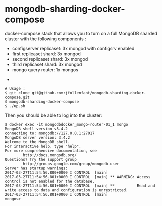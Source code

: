 # mongodb-sharding-docker-compose

docker-compose stack that allows you to turn on a full MongoDB sharded cluster with the following components :

 * configserver replicaset: 3x mongod with configsrv enabled 
 * first replicaset shard: 3x mongod 
 * second replicaset shard: 3x mongod
 * third replicaset shard: 3x mongod
 * mongo query router: 1x mongos
-

    # Usage :
    $ git clone git@github.com:jfollenfant/mongodb-sharding-docker-compose.git
    $ mongodb-sharding-docker-compose
    $ ./up.sh
    

Then you should be able to log into the cluster:

    $ docker exec -it mongodbdocker_mongo-router-01_1 mongo
    MongoDB shell version v3.4.2
    connecting to: mongodb://127.0.0.1:27017
    MongoDB server version: 3.4.2
    Welcome to the MongoDB shell.
    For interactive help, type "help".
    For more comprehensive documentation, see
         	http://docs.mongodb.org/
    Questions? Try the support group
        	http://groups.google.com/group/mongodb-user
    Server has startup warnings:
    2017-03-27T11:54:56.800+0000 I CONTROL  [main]
    2017-03-27T11:54:56.801+0000 I CONTROL  [main] ** WARNING: Access control is not enabled for the database.
    2017-03-27T11:54:56.801+0000 I CONTROL  [main] **          Read and write access to data and configuration is unrestricted.
    2017-03-27T11:54:56.801+0000 I CONTROL  [main]
    mongos>

